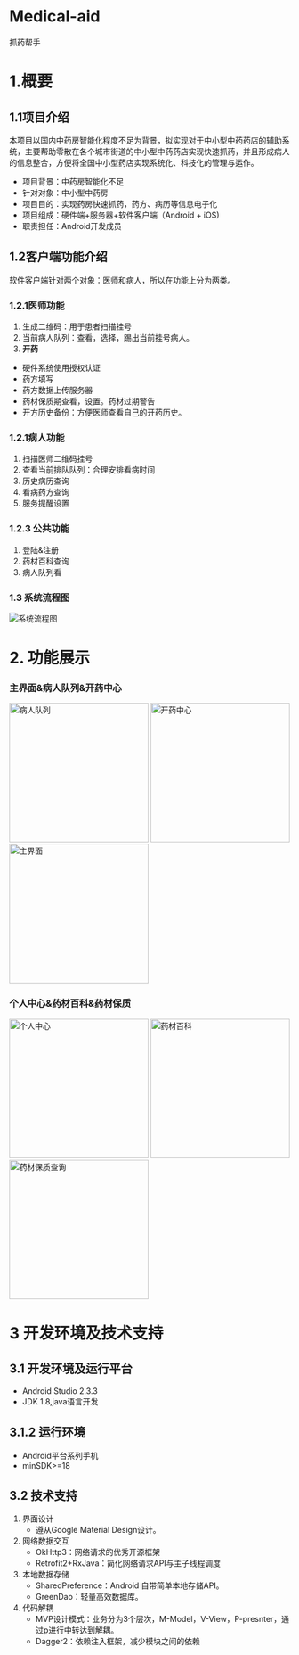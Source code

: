 # Medical-aid
抓药帮手
# 1.概要
## 1.1项目介绍
本项目以国内中药房智能化程度不足为背景，拟实现对于中小型中药药店的辅助系统，主要帮助零散在各个城市街道的中小型中药药店实现快速抓药，并且形成病人的信息整合，方便将全国中小型药店实现系统化、科技化的管理与运作。
- 项目背景：中药房智能化不足
- 针对对象：中小型中药房
- 项目目的：实现药房快速抓药，药方、病历等信息电子化
- 项目组成：硬件端+服务器+软件客户端（Android + iOS)
- 职责担任：Android开发成员
## 1.2客户端功能介绍
软件客户端针对两个对象：医师和病人，所以在功能上分为两类。
### 1.2.1医师功能
1. 生成二维码：用于患者扫描挂号
2. 当前病人队列：查看，选择，踢出当前挂号病人。
3. **开药**
- 硬件系统使用授权认证
- 药方填写
- 药方数据上传服务器
- 药材保质期查看，设置。药材过期警告
- 开方历史备份：方便医师查看自己的开药历史。
### 1.2.1病人功能
1. 扫描医师二维码挂号
2. 查看当前排队队列：合理安排看病时间
3. 历史病历查询
4. 看病药方查询
5. 服务提醒设置
### 1.2.3 公共功能
1. 登陆&注册
2. 药材百科查询
3. 病人队列看
### 1.3 系统流程图
![系统流程图](https://upload-images.jianshu.io/upload_images/2536154-0d06e9a14c1b3fd5.png?imageMogr2/auto-orient/strip%7CimageView2/2/w/1240)
# 2. 功能展示
### 主界面&病人队列&开药中心
<img src="https://upload-images.jianshu.io/upload_images/2536154-9c5803bfe7da157d.jpg?imageMogr2/auto-orient/strip%7CimageView2/2/w/1240" title="病人队列" width="250px" > <img src="https://upload-images.jianshu.io/upload_images/2536154-9d4e9beb5a9d1013.jpg?imageMogr2/auto-orient/strip%7CimageView2/2/w/1240" title="开药中心" width="250px" > <img src="https://upload-images.jianshu.io/upload_images/2536154-a195d9cc6d839d75.jpg?imageMogr2/auto-orient/strip%7CimageView2/2/w/1240" title="主界面" width="250px" >
### 个人中心&药材百科&药材保质
<img src="https://upload-images.jianshu.io/upload_images/2536154-41ae99bce15810ed.jpg?imageMogr2/auto-orient/strip%7CimageView2/2/w/1240" title="个人中心" width="250px" > <img src="https://upload-images.jianshu.io/upload_images/2536154-3d29e37075ab5464.jpg?imageMogr2/auto-orient/strip%7CimageView2/2/w/1240" title="药材百科" width="250px" > <img src="https://upload-images.jianshu.io/upload_images/2536154-b458775950cf09c7.jpg?imageMogr2/auto-orient/strip%7CimageView2/2/w/1240" title="药材保质查询" width="250px" >
# 3 开发环境及技术支持
## 3.1 开发环境及运行平台
- Android Studio 2.3.3
- JDK 1.8,java语言开发
## 3.1.2 运行环境
- Android平台系列手机
- minSDK>=18
## 3.2 技术支持
1. 界面设计
    * 遵从Google Material Design设计。
2. 网络数据交互
    * OkHttp3：网络请求的优秀开源框架
    * Retrofit2+RxJava：简化网络请求API与主子线程调度
3. 本地数据存储
    * SharedPreference：Android 自带简单本地存储API。
    * GreenDao：轻量高效数据库。
4. 代码解耦
    * MVP设计模式：业务分为3个层次，M-Model，V-View，P-presnter，通过p进行中转达到解耦。
    * Dagger2：依赖注入框架，减少模块之间的依赖



